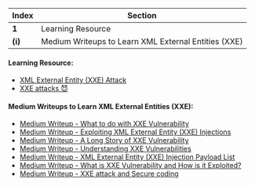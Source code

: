Index | Section
---   | ---
**1** | Learning Resource
**(i)** | Medium Writeups to Learn XML External Entities (XXE)





#### Learning Resource:

  * [XML External Entity (XXE) Attack](https://medium.com/@ms-official5878/xml-external-entity-xxe-attack-a7e036173a94)
  * [XXE attacks 😈](https://medium.com/faun/xxe-attacks-750e91448e8f)


#### Medium Writeups to Learn XML External Entities (XXE): 

  * [Medium Writeup - What to do with XXE Vulnerability](https://medium.com/r3d-buck3t/what-to-do-with-xxe-vulnerability-b76b3c89f92a)
  * [Medium Writeup - Exploiting XML External Entity (XXE) Injections](https://medium.com/@onehackman/exploiting-xml-external-entity-xxe-injections-b0e3eac388f9)
  * [Medium Writeup - A Long Story of XXE Vulnerability](https://rajanagori.medium.com/a-long-story-of-xxe-vulnerability-6a9a33276602)
  * [Medium Writeup - Understanding XXE Vulnerabilities](https://scottc130.medium.com/understanding-xxe-vulnerabilities-7e389d3972c2)
  * [Medium Writeup - XML External Entity (XXE) Injection Payload List](https://ismailtasdelen.medium.com/xml-external-entity-xxe-injection-payload-list-937d33e5e116)
  * [Medium Writeup - What is XXE Vulnerability and How is it Exploited?](https://serhanwbahar.medium.com/what-is-xxe-vulnerability-and-how-is-it-exploited-29d09f840d3c)
  * [Medium Writeup - XXE attack and Secure coding ](https://pravinponnusamy.medium.com/xxe-attack-and-secure-coding-287a1bb46889)

